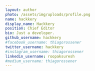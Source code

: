 ```yaml
---
layout: author
photo: /assets/img/uploads/profile.png
name: hackkery
display_name: Hackkery
position: Chief Editor
bio: Just a developer.
github_username: hackkery
#facebook_username: thiagorossener
twitter_username: hackkery
#instagram_username: thiagorossener
linkedin_username: roopaksuresh
#medium_username: thiagorossener
---
```


